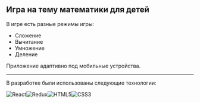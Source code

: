 ## Игра на тему математики для детей

В игре есть разные режимы игры:
- Сложение
- Вычитание
- Умножение
- Деление

Приложение адаптивно под мобильные устройства.

---

В разработке были использованы следующие технологии:

![React](https://img.shields.io/badge/react-%2320232a.svg?style=for-the-badge&logo=react&logoColor=%2361DAFB)![Redux](https://img.shields.io/badge/redux-%23593d88.svg?style=for-the-badge&logo=redux&logoColor=white)![HTML5](https://img.shields.io/badge/html5-%23E34F26.svg?style=for-the-badge&logo=html5&logoColor=white)![CSS3](https://img.shields.io/badge/css3-%231572B6.svg?style=for-the-badge&logo=css3&logoColor=white)